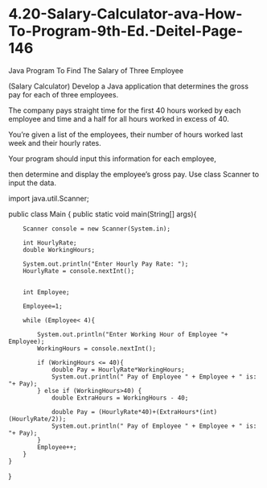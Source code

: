 # 4.20-Salary-Calculator-ava-How-To-Program-9th-Ed.-Deitel-Page-146
Java Program To Find The Salary of Three Employee 

(Salary Calculator) Develop a Java application that determines the gross pay for each of
        three employees.

The company pays straight time for the first 40 hours worked by each employee
and time and a half for all hours worked in excess of 40.


You’re given a list of the employees, their number of hours worked last week and their hourly rates.

Your program should input this information for each employee,

then determine and display the employee’s gross pay. Use class Scanner to input the data.



import java.util.Scanner;

public class Main {
    public static void main(String[] args){
     
        Scanner console = new Scanner(System.in);

        int HourlyRate;
        double WorkingHours;

        System.out.println("Enter Hourly Pay Rate: ");
        HourlyRate = console.nextInt();


        int Employee;

        Employee=1;

        while (Employee< 4){

            System.out.println("Enter Working Hour of Employee "+ Employee);
            WorkingHours = console.nextInt();

            if (WorkingHours <= 40){
                double Pay = HourlyRate*WorkingHours;
                System.out.println(" Pay of Employee " + Employee + " is: "+ Pay);
            } else if (WorkingHours>40) {
                double ExtraHours = WorkingHours - 40;

                double Pay = (HourlyRate*40)+(ExtraHours*(int)(HourlyRate/2));
                System.out.println(" Pay of Employee " + Employee + " is: "+ Pay);
            }
            Employee++;
        }
    }
}
